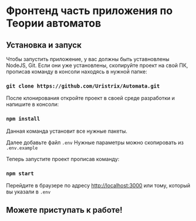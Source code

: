 # Фронтенд часть приложения по Теории автоматов

## Установка и запуск

Чтобы запустить приложение, у вас должны быть уставновлены NodeJS, Git. 
Если они уже установлены, скопируйте проект на свой ПК, прописав команду в консоли находясь в нужной папке:
### `git clone https://github.com/Uristrix/Automata.git`
После клонирования откройте проект в своей среде разработки и напишите в консоли:
### `npm install`
Данная команда установит все нужные пакеты.

Далее добавьте файл `.env`
Нужные параметры можно скопировать из `.env.example`

Теперь запустите проект прописав команду: 
### `npm start`

Перейдите в браузере по адресу [http://localhost:3000](http://localhost:3000) или тому, который вы указали в `.env`

## Можете приступать к работе!
